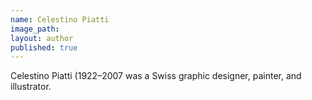 ```yaml
---
name: Celestino Piatti
image_path:
layout: author
published: true
---
```

Celestino Piatti (1922–2007 was a Swiss graphic designer, painter, and illustrator.
